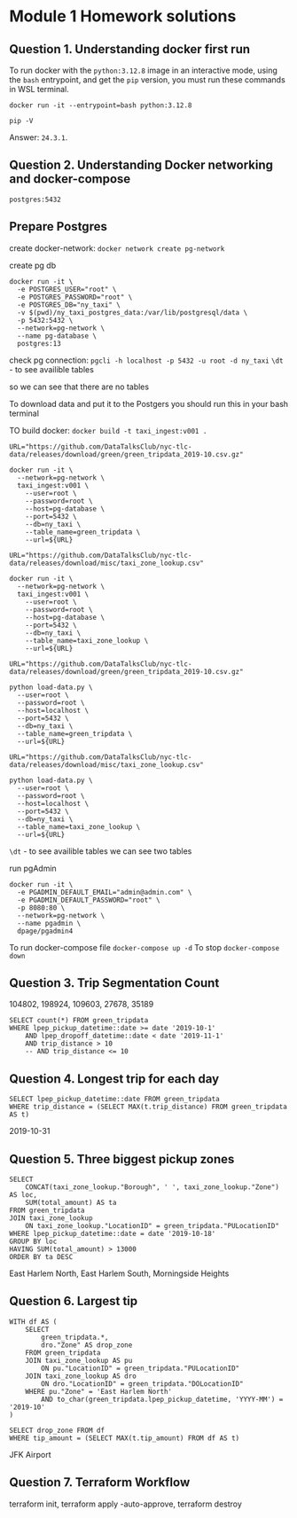 # Module 1 Homework solutions

## Question 1. Understanding docker first run

To run docker with the `python:3.12.8` image in an interactive mode, using the `bash` entrypoint, and get the `pip` version, you must run these commands in WSL terminal.

`docker run -it --entrypoint=bash python:3.12.8`

`pip -V`

Answer: `24.3.1`.

## Question 2. Understanding Docker networking and docker-compose

`postgres:5432`


## Prepare Postgres

create docker-network: `docker network create pg-network`

create pg db

```
docker run -it \
  -e POSTGRES_USER="root" \
  -e POSTGRES_PASSWORD="root" \
  -e POSTGRES_DB="ny_taxi" \
  -v $(pwd)/ny_taxi_postgres_data:/var/lib/postgresql/data \
  -p 5432:5432 \
  --network=pg-network \
  --name pg-database \
  postgres:13
```

check pg connection:
`pgcli -h localhost -p 5432 -u root -d ny_taxi`
`\dt` - to see availible tables

so we can see that there are no tables


To download data and put it to the Postgers you should run this in your bash terminal

TO build docker: `docker build -t taxi_ingest:v001 .`

```
URL="https://github.com/DataTalksClub/nyc-tlc-data/releases/download/green/green_tripdata_2019-10.csv.gz"

docker run -it \
  --network=pg-network \
  taxi_ingest:v001 \
    --user=root \
    --password=root \
    --host=pg-database \
    --port=5432 \
    --db=ny_taxi \
    --table_name=green_tripdata \
    --url=${URL}  
```

```
URL="https://github.com/DataTalksClub/nyc-tlc-data/releases/download/misc/taxi_zone_lookup.csv"

docker run -it \
  --network=pg-network \
  taxi_ingest:v001 \
    --user=root \
    --password=root \
    --host=pg-database \
    --port=5432 \
    --db=ny_taxi \
    --table_name=taxi_zone_lookup \
    --url=${URL} 
```

```
URL="https://github.com/DataTalksClub/nyc-tlc-data/releases/download/green/green_tripdata_2019-10.csv.gz"

python load-data.py \
  --user=root \
  --password=root \
  --host=localhost \
  --port=5432 \
  --db=ny_taxi \
  --table_name=green_tripdata \
  --url=${URL}
```

```
URL="https://github.com/DataTalksClub/nyc-tlc-data/releases/download/misc/taxi_zone_lookup.csv"

python load-data.py \
  --user=root \
  --password=root \
  --host=localhost \
  --port=5432 \
  --db=ny_taxi \
  --table_name=taxi_zone_lookup \
  --url=${URL}
```

`\dt` - to see availible tables
we can see two tables

run pgAdmin
```
docker run -it \
  -e PGADMIN_DEFAULT_EMAIL="admin@admin.com" \
  -e PGADMIN_DEFAULT_PASSWORD="root" \
  -p 8080:80 \
  --network=pg-network \
  --name pgadmin \
  dpage/pgadmin4
```

To run docker-compose file `docker-compose up -d`
To stop `docker-compose down`

## Question 3. Trip Segmentation Count

104802, 198924, 109603, 27678, 35189

```
SELECT count(*) FROM green_tripdata
WHERE lpep_pickup_datetime::date >= date '2019-10-1'
	AND lpep_dropoff_datetime::date < date '2019-11-1'
	AND trip_distance > 10
	-- AND trip_distance <= 10
```

## Question 4. Longest trip for each day

```
SELECT lpep_pickup_datetime::date FROM green_tripdata
WHERE trip_distance = (SELECT MAX(t.trip_distance) FROM green_tripdata AS t)
```

2019-10-31

## Question 5. Three biggest pickup zones

```
SELECT 
	CONCAT(taxi_zone_lookup."Borough", ' ', taxi_zone_lookup."Zone") AS loc,
	SUM(total_amount) AS ta 
FROM green_tripdata
JOIN taxi_zone_lookup 
	ON taxi_zone_lookup."LocationID" = green_tripdata."PULocationID"
WHERE lpep_pickup_datetime::date = date '2019-10-18'
GROUP BY loc
HAVING SUM(total_amount) > 13000
ORDER BY ta DESC
```

East Harlem North, East Harlem South, Morningside Heights

## Question 6. Largest tip

```
WITH df AS (
	SELECT 
		green_tripdata.*,
		dro."Zone" AS drop_zone
	FROM green_tripdata
	JOIN taxi_zone_lookup AS pu
		ON pu."LocationID" = green_tripdata."PULocationID"
	JOIN taxi_zone_lookup AS dro
		ON dro."LocationID" = green_tripdata."DOLocationID"
	WHERE pu."Zone" = 'East Harlem North'
		AND to_char(green_tripdata.lpep_pickup_datetime, 'YYYY-MM') = '2019-10'
)

SELECT drop_zone FROM df
WHERE tip_amount = (SELECT MAX(t.tip_amount) FROM df AS t)
```

JFK Airport

## Question 7. Terraform Workflow

terraform init, terraform apply -auto-approve, terraform destroy
